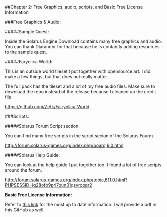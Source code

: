 
##Chapter 2: Free Graphics, audio, scripts, and Basic Free License Information

###Free Graphics & Audio:

#####Sample Quest:

Inside the Solarus Engine Download contains many free graphics and audio. You can thank Diarandor for that because he is contantly adding resources to the sample quest.

#####Faryolica World:

This is an outside world tileset I put together with opensource art. I did make a few things, but that does not really matter.

The full pack has the tileset and a lot of my free audio files. Make sure to download the repo instead of the release because I cleaned up the credit file. 

https://github.com/Zefk/Fairyolica-World

###Scripts:

#####Solarus Forum Script section:

You can find many free scripts in the script secion of the Solarus Fourm.

http://forum.solarus-games.org/index.php/board,9.0.html

#####Solarus Help Guide:

You can look at the help guide I put together too. I found a lot of free scripts around the forum.

http://forum.solarus-games.org/index.php/topic,611.0.html?PHPSESSID=iq28ofb9pri7oun31qsvroopr2

**Basic Free License Information:**

Refer to [this link](http://forum.solarus-games.org/index.php/topic,610.0.html) for the most up to date information. I will provide a pdf in this GitHub as well.